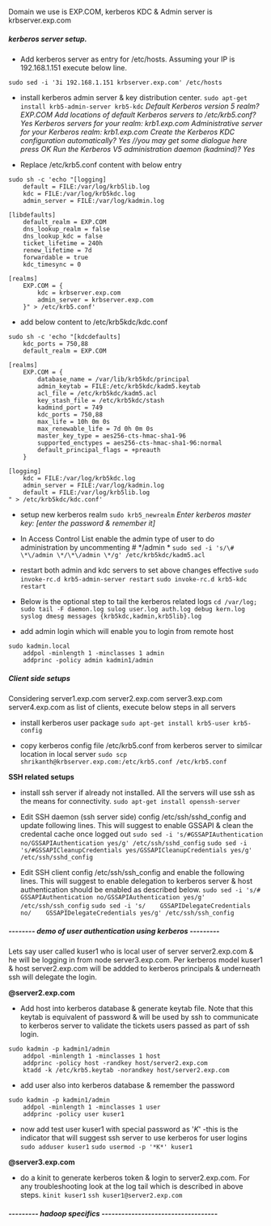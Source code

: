 Domain we use is EXP.COM, kerberos KDC & Admin server is krbserver.exp.com

##### kerberos server setup.
* Add kerberos server as entry for /etc/hosts. Assuming your IP is 192.168.1.151 execute below line.
```shell
sudo sed -i '3i 192.168.1.151 krbserver.exp.com' /etc/hosts 
```

* install kerberos admin server & key distribution center.
``` sudo apt-get install krb5-admin-server krb5-kdc ```
*Default Kerberos version 5 realm? EXP.COM
Add locations of default Kerberos servers to /etc/krb5.conf? Yes
Kerberos servers for your realm: krb1.exp.com 
Administrative server for your Kerberos realm: krb1.exp.com
Create the Kerberos KDC configuration automatically? Yes
//you may get some dialogue here press OK
Run the Kerberos V5 administration daemon (kadmind)? Yes*

* Replace /etc/krb5.conf content with below entry
```
sudo sh -c 'echo "[logging]
	default = FILE:/var/log/krb5lib.log
	kdc = FILE:/var/log/krb5kdc.log
	admin_server = FILE:/var/log/kadmin.log

[libdefaults]
	default_realm = EXP.COM
	dns_lookup_realm = false
	dns_lookup_kdc = false
	ticket_lifetime = 240h
	renew_lifetime = 7d
	forwardable = true
	kdc_timesync = 0

[realms]
	EXP.COM = {
		kdc = krbserver.exp.com
		admin_server = krbserver.exp.com
	}" > /etc/krb5.conf'
```

	
* add below content to /etc/krb5kdc/kdc.conf
```
sudo sh -c 'echo "[kdcdefaults]
	kdc_ports = 750,88
	default_realm = EXP.COM

[realms]
	EXP.COM = {
		database_name = /var/lib/krb5kdc/principal
		admin_keytab = FILE:/etc/krb5kdc/kadm5.keytab
		acl_file = /etc/krb5kdc/kadm5.acl
		key_stash_file = /etc/krb5kdc/stash
		kadmind_port = 749
		kdc_ports = 750,88
		max_life = 10h 0m 0s
		max_renewable_life = 7d 0h 0m 0s
		master_key_type = aes256-cts-hmac-sha1-96
		supported_enctypes = aes256-cts-hmac-sha1-96:normal
		default_principal_flags = +preauth
	}

[logging]
	kdc = FILE:/var/log/krb5kdc.log
	admin_server = FILE:/var/log/kadmin.log
	default = FILE:/var/log/krb5lib.log
" > /etc/krb5kdc/kdc.conf'
```
* setup new kerberos realm
``` sudo krb5_newrealm ```
*Enter kerberos master key: [enter the password & remember it]*

* In Access Control List enable the admin type of user to do administration by uncommenting # */admin *
``` sudo sed -i 's/\# \*\/admin \*/\*\/admin \*/g' /etc/krb5kdc/kadm5.acl ```

* restart both admin and kdc servers to set above changes effective
``` sudo invoke-rc.d krb5-admin-server restart ```
``` sudo invoke-rc.d krb5-kdc restart ```

* Below is the optional step to tail the kerberos related logs
``` cd /var/log; sudo tail -F daemon.log sulog user.log auth.log debug kern.log syslog dmesg messages {krb5kdc,kadmin,krb5lib}.log ```

* add admin login which will enable you to login from remote host
```
sudo kadmin.local
    addpol -minlength 1 -minclasses 1 admin
    addprinc -policy admin kadmin1/admin
```

##### Client side setups 
Considering server1.exp.com server2.exp.com server3.exp.com server4.exp.com as list of clients, execute below steps in all servers 

* install kerberos user package
``` sudo apt-get install krb5-user krb5-config ```

* copy kerberos config file /etc/krb5.conf from kerberos server to similcar location in local server
``` sudo scp shrikanth@krbserver.exp.com:/etc/krb5.conf /etc/krb5.conf ```

**SSH related setups**

* install ssh server if already not installed. All the servers will use ssh as the means for connectivity.
``` sudo apt-get install openssh-server ```

* Edit SSH daemon (ssh server side) config /etc/ssh/sshd_config and update following lines. This will suggest to enable GSSAPI & clean the credental cache once logged out
``` sudo sed -i 's/#GSSAPIAuthentication no/GSSAPIAuthentication yes/g' /etc/ssh/sshd_config ```
``` sudo sed -i 's/#GSSAPICleanupCredentials yes/GSSAPICleanupCredentials yes/g' /etc/ssh/sshd_config ```

* Edit SSH client config /etc/ssh/ssh_config and enable the following lines. This will suggest to enable delegation to kerberos server & host authentication should be enabled as described below.
``` sudo sed -i 's/#   GSSAPIAuthentication no/GSSAPIAuthentication yes/g' /etc/ssh/ssh_config ```
``` sudo sed -i 's/    GSSAPIDelegateCredentials no/    GSSAPIDelegateCredentials yes/g' /etc/ssh/ssh_config ```

##### -------- demo of user authentication using kerberos ---------
Lets say user called kuser1 who is local user of server server2.exp.com & he will be logging in from node server3.exp.com. Per kerberos model kuser1 & host server2.exp.com will be addded to kerberos principals & underneath ssh will delegate the login.

**@server2.exp.com**
* Add host into kerberos database & generate keytab file. Note that this keytab is equivalent of password & will be used by ssh to communicate to kerberos server to validate the tickets users passed as part of ssh login. 
```
sudo kadmin -p kadmin1/admin 
	addpol -minlength 1 -minclasses 1 host
	addprinc -policy host -randkey host/server2.exp.com
	ktadd -k /etc/krb5.keytab -norandkey host/server2.exp.com
```
* add user also into kerberos database & remember the password
```
sudo kadmin -p kadmin1/admin 
	addpol -minlength 1 -minclasses 1 user
	addprinc -policy user kuser1
```
* now add test user kuser1 with special password as '*K*' -this is the indicator that will suggest ssh server to use kerberos for user logins
```sudo adduser kuser1```
```sudo usermod -p '*K*' kuser1```

**@server3.exp.com**
* do a kinit to generate kerberos token & login to server2.exp.com. For any troubleshooting look at the log tail which is described in above steps.
``` kinit kuser1 ```
``` ssh kuser1@server2.exp.com ```




##### --------- hadoop specifics -----------------------------------











